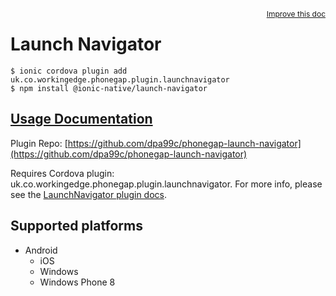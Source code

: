 <a style="float:right;font-size:12px;" href="http://github.com/ionic-team/ionic-native/edit/master/src/@ionic-native/plugins/launch-navigator/index.ts#L230">
  Improve this doc
</a>

# Launch Navigator

```
$ ionic cordova plugin add uk.co.workingedge.phonegap.plugin.launchnavigator
$ npm install @ionic-native/launch-navigator
```

## [Usage Documentation](https://ionicframework.com/docs/native/launch-navigator/)

Plugin Repo: [https://github.com/dpa99c/phonegap-launch-navigator](https://github.com/dpa99c/phonegap-launch-navigator)

Requires Cordova plugin: uk.co.workingedge.phonegap.plugin.launchnavigator. For more info, please see the [LaunchNavigator plugin docs](https://github.com/dpa99c/phonegap-launch-navigator).

## Supported platforms

- Android
  - iOS
  - Windows
  - Windows Phone 8
  


